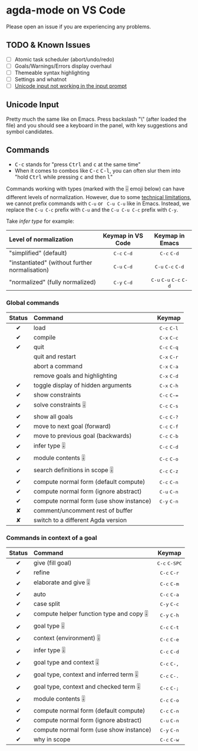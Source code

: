 # agda-mode on VS Code

Please open an issue if you are experiencing any problems.

## TODO & Known Issues

- [ ] Atomic task scheduler (abort/undo/redo)
- [ ] Goals/Warnings/Errors display overhaul
- [ ] Themeable syntax highlighting
- [ ] Settings and whatnot
- [ ] [Unicode input not working in the input prompt](https://github.com/banacorn/agda-mode-vscode/issues/2)

## Unicode Input

Pretty much the same like on Emacs. 
Press backslash "\\" (after loaded the file) and you should see a keyboard in the panel, with key suggestions and symbol candidates.

## Commands

* <kbd>C-c</kbd> stands for "press <kbd>Ctrl</kbd> and <kbd>c</kbd> at the same time"
* When it comes to combos like <kbd>C-c</kbd> <kbd>C-l</kbd>, you can often slur
them into "hold <kbd>Ctrl</kbd> while pressing <kbd>c</kbd> and then <kbd>l</kbd>"

Commands working with types (marked with the 🎚 emoji below) can have different levels of normalization. However, due to some [technical limitations](https://github.com/microsoft/vscode/issues/6966), we cannot prefix commands with `C-u` or ` C-u C-u` like in Emacs. Instead, we replace the `C-u C-c` prefix with `C-u` and the `C-u C-u C-c` prefix with `C-y`.

Take *infer type* for example:

| Level of normalization                            | Keymap in VS Code               | Keymap in Emacs |
|:--------------------------------------------------|:-------------------------------:|:-------------------------------:|
| "simplified"   (default)                          | <kbd>C-c</kbd> <kbd>C-d</kbd>   | <kbd>C-c</kbd> <kbd>C-d</kbd>   |
| "instantiated" (without further normalisation)    | <kbd>C-u</kbd> <kbd>C-d</kbd>   | <kbd>C-u</kbd> <kbd>C-c</kbd> <kbd>C-d</kbd>   |
| "normalized"   (fully normalized)                 | <kbd>C-y</kbd> <kbd>C-d</kbd>   | <kbd>C-u</kbd> <kbd>C-u</kbd> <kbd>C-c</kbd>  <kbd>C-d</kbd>   |

### Global commands

| Status | Command                                 | Keymap                          |
|:------:|:----------------------------------------|:-------------------------------:|
| ✔      | load                                    | <kbd>C-c</kbd> <kbd>C-l</kbd>   |
| ✔      | compile                                 | <kbd>C-x</kbd> <kbd>C-c</kbd>   |
| ✔      | quit                                    | <kbd>C-c</kbd> <kbd>C-q</kbd>   |
|        | quit and restart                        | <kbd>C-x</kbd> <kbd>C-r</kbd>   |
|        | abort a command                         | <kbd>C-x</kbd> <kbd>C-a</kbd>   |
|        | remove goals and highlighting           | <kbd>C-x</kbd> <kbd>C-d</kbd>   |
| ✔      | toggle display of hidden arguments      | <kbd>C-x</kbd> <kbd>C-h</kbd>   |
| ✔      | show constraints                        | <kbd>C-c</kbd> <kbd>C-=</kbd>   |
| ✔      | solve constraints 🎚                    | <kbd>C-c</kbd> <kbd>C-s</kbd>   |
| ✔      | show all goals                          | <kbd>C-c</kbd> <kbd>C-?</kbd>   |
| ✔      | move to next goal (forward)             | <kbd>C-c</kbd> <kbd>C-f</kbd>   |
| ✔      | move to previous goal (backwards)       | <kbd>C-c</kbd> <kbd>C-b</kbd>   |
| ✔      | infer type 🎚                           | <kbd>C-c</kbd> <kbd>C-d</kbd>   |
| ✔      | module contents 🎚                      | <kbd>C-c</kbd> <kbd>C-o</kbd>   |
| ✔      | search definitions in scope 🎚          | <kbd>C-c</kbd> <kbd>C-z</kbd>   |
| ✔      | compute normal form (default compute)   | <kbd>C-c</kbd> <kbd>C-n</kbd>   |
| ✔      | compute normal form (ignore abstract)   | <kbd>C-u</kbd> <kbd>C-n</kbd>   |
| ✔      | compute normal form (use show instance) | <kbd>C-y</kbd> <kbd>C-n</kbd>   |
| ✘      | comment/uncomment rest of buffer        |                                 |
| ✘      | switch to a different Agda version      |                                 |

### Commands in context of a goal

| Status | Command                                 | Keymap                          |
|:------:|:----------------------------------------|:-------------------------------:|
| ✔      | give (fill goal)                        | <kbd>C-c</kbd> <kbd>C-SPC</kbd> |
| ✔      | refine                                  | <kbd>C-c</kbd> <kbd>C-r</kbd>   |
| ✔      | elaborate and give 🎚                   | <kbd>C-c</kbd> <kbd>C-m</kbd>   |
| ✔      | auto                                    | <kbd>C-c</kbd> <kbd>C-a</kbd>   |
| ✔      | case split                              | <kbd>C-y</kbd> <kbd>C-c</kbd>   |
| ✔      | compute helper function type and copy 🎚| <kbd>C-y</kbd> <kbd>C-h</kbd>   |
| ✔      | goal type 🎚                            | <kbd>C-c</kbd> <kbd>C-t</kbd>   |
| ✔      | context (environment) 🎚                | <kbd>C-c</kbd> <kbd>C-e</kbd>   |
| ✔      | infer type 🎚                           | <kbd>C-c</kbd> <kbd>C-d</kbd>   |
| ✔      | goal type and context 🎚                | <kbd>C-c</kbd> <kbd>C-,</kbd>   |
| ✔      | goal type, context and inferred term 🎚 | <kbd>C-c</kbd> <kbd>C-.</kbd>   |
| ✔      | goal type, context and checked term  🎚 | <kbd>C-c</kbd> <kbd>C-;</kbd>   |
| ✔      | module contents 🎚                      | <kbd>C-c</kbd> <kbd>C-o</kbd>   |
| ✔      | compute normal form (default compute)   | <kbd>C-c</kbd> <kbd>C-n</kbd>   |
| ✔      | compute normal form (ignore abstract)   | <kbd>C-u</kbd> <kbd>C-n</kbd>   |
| ✔      | compute normal form (use show instance) | <kbd>C-y</kbd> <kbd>C-n</kbd>   |
| ✔      | why in scope                            | <kbd>C-c</kbd> <kbd>C-w</kbd>   |
